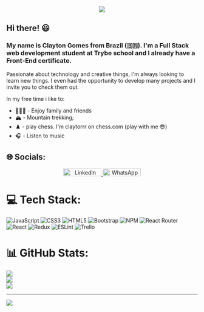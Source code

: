 <div align="center">
<img src="https://user-images.githubusercontent.com/113382266/229936773-53061f97-8a32-401d-a5da-01235fc69cc2.gif" />
</div>

## Hi there! 😃

### My name is Clayton Gomes from Brazil (🇧🇷). I'm a Full Stack web development student at Trybe school and I already have a Front-End certificate.
Passionate about technology and creative things, I'm always looking to learn new things. I even had the opportunity to develop many projects and I invite you to check them out.

In my free time i like to:
- 🚴🏾‍♀️ - Enjoy family and friends
- 🏔️ - Mountain trekking;
- ♟️ - play chess. I'm claytorrr on chess.com (play with me 😎)
- 🎧 - Listen to music


## 🌐 Socials:
<p align="center">
  <a href="https://linkedin.com/in/claytongomesdev/">
    <img src="https://img.shields.io/badge/LinkedIn-%230077B5.svg?logo=linkedin&logoColor=white" width="100" height="20" alt="LinkedIn">
  </a>
  <a href="https://api.whatsapp.com/send?phone=5511940297654">
    <img src="https://img.shields.io/badge/WhatsApp-25D366?style=for-the-badge&logo=whatsapp&logoColor=white" width="100" height="20" alt="WhatsApp">
  </a>
</p>


# 💻 Tech Stack:
![JavaScript](https://img.shields.io/badge/javascript-%23323330.svg?style=for-the-badge&logo=javascript&logoColor=%23F7DF1E) ![CSS3](https://img.shields.io/badge/css3-%231572B6.svg?style=for-the-badge&logo=css3&logoColor=white) ![HTML5](https://img.shields.io/badge/html5-%23E34F26.svg?style=for-the-badge&logo=html5&logoColor=white) ![Bootstrap](https://img.shields.io/badge/bootstrap-%23563D7C.svg?style=for-the-badge&logo=bootstrap&logoColor=white) ![NPM](https://img.shields.io/badge/NPM-%23000000.svg?style=for-the-badge&logo=npm&logoColor=white) ![React Router](https://img.shields.io/badge/React_Router-CA4245?style=for-the-badge&logo=react-router&logoColor=white) ![React](https://img.shields.io/badge/react-%2320232a.svg?style=for-the-badge&logo=react&logoColor=%2361DAFB) ![Redux](https://img.shields.io/badge/redux-%23593d88.svg?style=for-the-badge&logo=redux&logoColor=white) ![ESLint](https://img.shields.io/badge/ESLint-4B3263?style=for-the-badge&logo=eslint&logoColor=white) ![Trello](https://img.shields.io/badge/Trello-%23026AA7.svg?style=for-the-badge&logo=Trello&logoColor=white)
# 📊 GitHub Stats:
![](https://github-readme-stats.vercel.app/api?username=claytongom&theme=slateorange&hide_border=true&include_all_commits=true&count_private=true)<br/>
![](https://github-readme-streak-stats.herokuapp.com/?user=claytongom&theme=slateorange&hide_border=true)<br/>
![](https://github-readme-stats.vercel.app/api/top-langs/?username=claytongom&theme=slateorange&hide_border=true&include_all_commits=true&count_private=true&layout=compact)

---
[![](https://visitcount.itsvg.in/api?id=claytongom&icon=2&color=0)](https://visitcount.itsvg.in)

</div>
 



